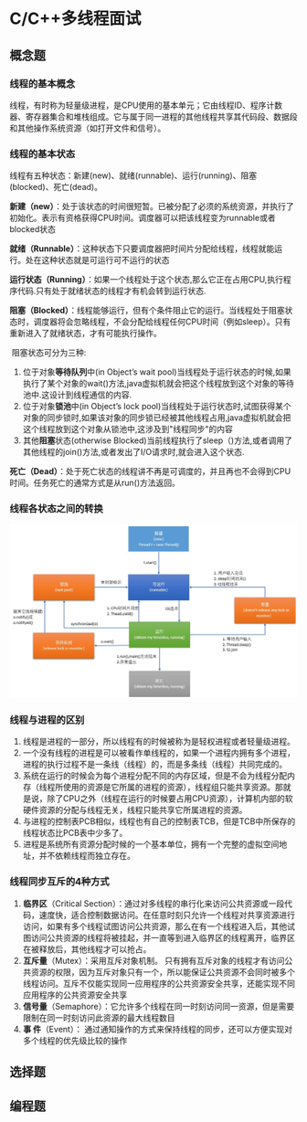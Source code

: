 # C/C++多线程面试

## 概念题

### 线程的基本概念

线程，有时称为轻量级进程，是CPU使用的基本单元；它由线程ID、程序计数器、寄存器集合和堆栈组成。它与属于同一进程的其他线程共享其代码段、数据段和其他操作系统资源（如打开文件和信号）。

### 线程的基本状态

线程有五种状态：新建(new)、就绪(runnable)、运行(running)、阻塞(blocked)、死亡(dead)。

**新建（new）**：处于该状态的时间很短暂。已被分配了必须的系统资源，并执行了初始化。表示有资格获得CPU时间。调度器可以把该线程变为runnable或者blocked状态

**就绪（Runnable）**：这种状态下只要调度器把时间片分配给线程，线程就能运行。处在这种状态就是可运行可不运行的状态

**运行状态（Running）**：如果一个线程处于这个状态,那么它正在占用CPU,执行程序代码.只有处于就绪状态的线程才有机会转到运行状态.

**阻塞（Blocked）**：线程能够运行，但有个条件阻止它的运行。当线程处于阻塞状态时，调度器将会忽略线程，不会分配给线程任何CPU时间（例如sleep）。只有重新进入了就绪状态，才有可能执行操作。

​	阻塞状态可分为三种:

1. 位于对象**等待队列**中(in Object’s wait pool)当线程处于运行状态的时候,如果执行了某个对象的wait()方法,java虚拟机就会把这个线程放到这个对象的等待池中.这设计到线程通信的内容.
2. 位于对象**锁池**中(in Object’s lock pool)当线程处于运行状态时,试图获得某个对象的同步锁时,如果该对象的同步锁已经被其他线程占用,java虚拟机就会把这个线程放到这个对象从锁池中,这涉及到"线程同步"的内容
3. 其他**阻塞**状态(otherwise Blocked)当前线程执行了sleep（)方法,或者调用了其他线程的join()方法,或者发出了I/O请求时,就会进入这个状态.

**死亡（Dead）**：处于死亡状态的线程讲不再是可调度的，并且再也不会得到CPU时间。任务死亡的通常方式是从run()方法返回。

### 线程各状态之间的转换

![](./resource/interview/thread_state.jpg)

### 线程与进程的区别

1.  线程是进程的一部分，所以线程有的时候被称为是轻权进程或者轻量级进程。
2. 一个没有线程的进程是可以被看作单线程的，如果一个进程内拥有多个进程，进程的执行过程不是一条线（线程）的，而是多条线（线程）共同完成的。
3. 系统在运行的时候会为每个进程分配不同的内存区域，但是不会为线程分配内存（线程所使用的资源是它所属的进程的资源），线程组只能共享资源。那就是说，除了CPU之外（线程在运行的时候要占用CPU资源），计算机内部的软硬件资源的分配与线程无关，线程只能共享它所属进程的资源。
4. 与进程的控制表PCB相似，线程也有自己的控制表TCB，但是TCB中所保存的线程状态比PCB表中少多了。
5. 进程是系统所有资源分配时候的一个基本单位，拥有一个完整的虚拟空间地址，并不依赖线程而独立存在。

### 线程同步互斥的4种方式

1. **临界区**（Critical Section）：通过对多线程的串行化来访问公共资源或一段代码，速度快，适合控制数据访问。在任意时刻只允许一个线程对共享资源进行访问，如果有多个线程试图访问公共资源，那么在有一个线程进入后，其他试图访问公共资源的线程将被挂起，并一直等到进入临界区的线程离开，临界区在被释放后，其他线程才可以抢占。
2. **互斥量**（Mutex）：采用互斥对象机制。 只有拥有互斥对象的线程才有访问公共资源的权限，因为互斥对象只有一个，所以能保证公共资源不会同时被多个线程访问。互斥不仅能实现同一应用程序的公共资源安全共享，还能实现不同应用程序的公共资源安全共享
3. **信号量**（Semaphore）：它允许多个线程在同一时刻访问同一资源，但是需要限制在同一时刻访问此资源的最大线程数目
4. **事 件**（Event）： 通过通知操作的方式来保持线程的同步，还可以方便实现对多个线程的优先级比较的操作



## 选择题



## 编程题





